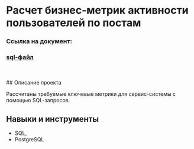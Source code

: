 # Расчет бизнес-метрик активности пользователей по постам

### Ссылка на документ:

### [sql-файл](https://github.com/Aserg0/Projects/blob/main/Расчет%20бизнес-метрик%20активности%20пользователей%20по%20постам/Расчет%20бизнес-метрик%20активности%20пользователей%20по%20постам.sql)

<br>
<br>
## Описание проекта

Рассчитаны требуемые ключевые метрики для сервис-системы с помощью SQL-запросов.



## Навыки и инструменты

-  SQL, 
-  PostgreSQL